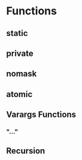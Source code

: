 # Functions

## static

## private

## nomask

## atomic

## Varargs Functions

### "..."

## Recursion


